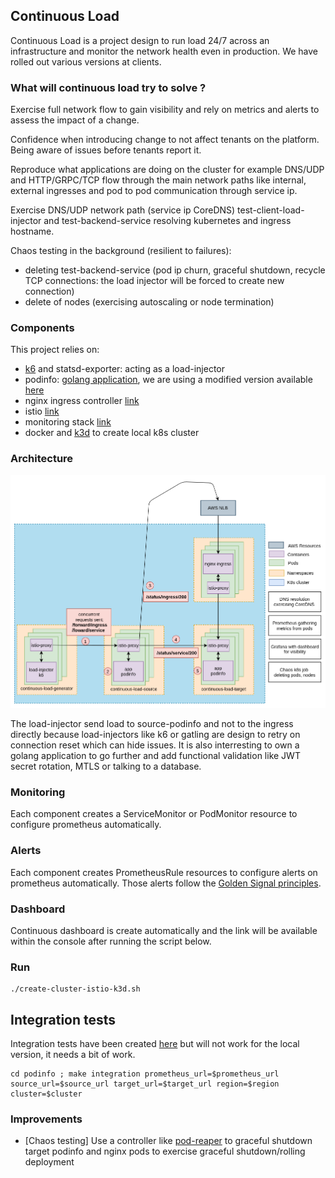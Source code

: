 ## Continuous Load

Continuous Load is a project design to run load 24/7 across an infrastructure and monitor the network health even in production. 
We have rolled out various versions at clients.

### What will continuous load try to solve ?

Exercise full network flow to gain visibility and rely on metrics and alerts to assess the impact of a change.

Confidence when introducing change to not affect tenants on the platform. 
Being aware of issues before tenants report it.

Reproduce what applications are doing on the cluster for example DNS/UDP and HTTP/GRPC/TCP flow through the main network paths like internal, external ingresses and pod to pod communication through service ip.

Exercise DNS/UDP network path (service ip CoreDNS) test-client-load-injector and test-backend-service resolving kubernetes and ingress hostname.

Chaos testing in the background (resilient to failures):
  - deleting test-backend-service (pod ip churn, graceful shutdown, recycle TCP connections: the load injector will be forced to create new connection)
  - delete of nodes (exercising autoscaling or node termination)

### Components

This project relies on: 
 - [k6](https://k6.io/) and statsd-exporter: acting as a load-injector
 - podinfo: [golang application](https://github.com/stefanprodan/podinfo), we are using a modified version available [here](https://github.com/rewiko/podinfo)
 - nginx ingress controller [link](https://github.com/kubernetes/ingress-nginx/)
 - istio [link](https://istio.io/latest/docs/)
 - monitoring stack [link](https://github.com/prometheus-community/helm-charts/tree/main/charts/kube-prometheus-stack)
 - docker and [k3d](https://k3d.io/) to create local k8s cluster

### Architecture 

![Continuous Load](./docs/Continuous%20Load%20Diagram.png)

The load-injector send load to source-podinfo and not to the ingress directly because load-injectors like k6 or gatling are design to retry on connection reset which can hide issues. It is also interresting to own a golang application to go further and add functional validation like JWT secret rotation, MTLS or talking to a database. 

### Monitoring

Each component creates a ServiceMonitor or PodMonitor resource to configure prometheus automatically.

### Alerts

Each component creates PrometheusRule resources to configure alerts on prometheus automatically.
Those alerts follow the [Golden Signal principles](https://sysdig.com/blog/golden-signals-kubernetes/). 

### Dashboard 

Continuous dashboard is create automatically and the link will be available within the console after running the script below.

### Run 

```
./create-cluster-istio-k3d.sh
```

## Integration tests 

Integration tests have been created [here](podinfo/test/integration/integration_test.go) but will not work for the local version, it needs a bit of work.

```
cd podinfo ; make integration prometheus_url=$prometheus_url source_url=$source_url target_url=$target_url region=$region cluster=$cluster
```

### Improvements

- [Chaos testing] Use a controller like [pod-reaper](https://github.com/target/pod-reaper) to graceful shutdown target podinfo and nginx pods to exercise graceful shutdown/rolling deployment
